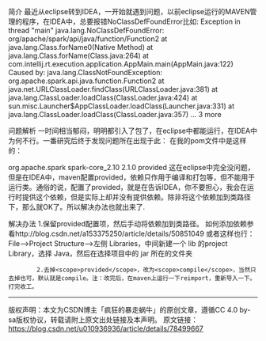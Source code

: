 简介
        最近从eclipse转到IDEA，一开始就遇到问题，以前eclipse运行的MAVEN管理的程序，在IDEA中，总要报错NoClassDefFoundError比如:
Exception in thread "main" java.lang.NoClassDefFoundError: org/apache/spark/api/java/function/Function2
    at java.lang.Class.forName0(Native Method)
    at java.lang.Class.forName(Class.java:264)
    at com.intellij.rt.execution.application.AppMain.main(AppMain.java:122)
Caused by: java.lang.ClassNotFoundException: org.apache.spark.api.java.function.Function2
    at java.net.URLClassLoader.findClass(URLClassLoader.java:381)
    at java.lang.ClassLoader.loadClass(ClassLoader.java:424)
    at sun.misc.Launcher$AppClassLoader.loadClass(Launcher.java:331)
    at java.lang.ClassLoader.loadClass(ClassLoader.java:357)
    ... 3 more
       
问题解析
         一时间相当郁闷，明明都引入了包了，在eclipse中都能运行，在IDEA中为何不行。一番研究后终于发现问题所在出现于此：
        在我的pom文件中是这样的：

<dependency>
   <groupId>org.apache.spark</groupId>
   <artifactId>spark-core_2.10</artifactId>
   <version>2.1.0</version>
   <scope>provided</scope>
</dependency>
        这在eclipse中完全没问题，但是在IDEA中，maven配置<scope>provided</scope>，依赖只作用于编译和打包等，但不能用于运行类。通俗的说，配置了<scope>provided</scope>，就是在告诉IDEA，你不要担心，我会在运行时提供这个依赖，但是实际上却并没有提供依赖。除非将这个依赖加到类路径下，那么就OK了。所以解决办法也就出来了.

解决办法
        1.保留<scope>provided</scope>配置项，然后手动将依赖加到类路径。
                       如何添加依赖参看http://blog.csdn.net/a153375250/article/details/50851049
                       或者这样也行：File–>Project Structure–>左侧 Libraries，中间新建一个 lib 的project Library，选择 Java，然后在选择项目中的 jar 所在的文件夹

            2.去掉<scope>provided</scope>，改为<scope>compile</scope>，当然只去掉也可，默认就是compile。注：改完后，在maven上运行一下reimport，重新导入一下。打完收工。
---------------------
版权声明：本文为CSDN博主「疯狂的暴走蜗牛」的原创文章，遵循CC 4.0 by-sa版权协议，转载请附上原文出处链接及本声明。
原文链接：https://blog.csdn.net/u010936936/article/details/78499667